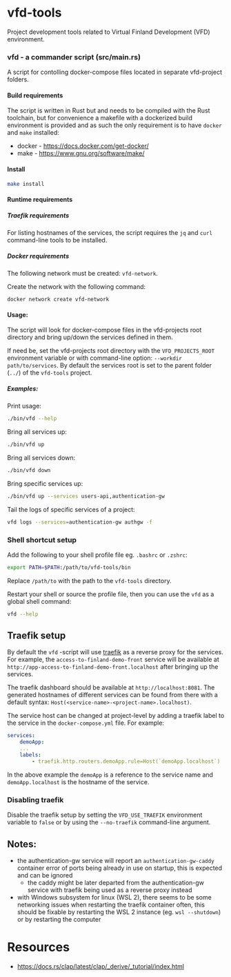 # vfd-tools

Project development tools related to Virtual Finland Development (VFD) environment.

### **vfd** - a commander script (src/main.rs)

A script for contolling docker-compose files located in separate vfd-project folders.

#### **Build requirements**

The script is written in Rust but and needs to be compiled with the Rust toolchain, but for convenience a makefile with a dockerized build environment is provided and as such the only requirement is to have `docker` and `make` installed:

- docker - https://docs.docker.com/get-docker/
- make - https://www.gnu.org/software/make/

#### **Install**

```bash
make install
```

#### **Runtime requirements**

##### Traefik requirements

For listing hostnames of the services, the script requires the `jq` and `curl` command-line tools to be installed.

##### Docker requirements

The following network must be created: `vfd-network`.

Create the network with the following command:

```
docker network create vfd-network
```

#### **Usage:**

The script will look for docker-compose files in the vfd-projects root directory and bring up/down the services defined in them.

If need be, set the vfd-projects root directory with the `VFD_PROJECTS_ROOT` environment variable or with command-line option: `--workdir path/to/services`. By default the services root is set to the parent folder (`../`) of the `vfd-tools` project.

##### **Examples:**

Print usage:

```bash
./bin/vfd --help
```

Bring all services up:

```bash
./bin/vfd up
```

Bring all services down:

```bash
./bin/vfd down
```

Bring specific services up:

```bash
./bin/vfd up --services users-api,authentication-gw
```

Tail the logs of specific services of a project:

```bash
vfd logs --services=authentication-gw authgw -f
```

### Shell shortcut setup

Add the following to your shell profile file eg. `.bashrc` or `.zshrc`:

```bash
export PATH=$PATH:/path/to/vfd-tools/bin
```

Replace `/path/to` with the path to the `vfd-tools` directory.

Restart your shell or source the profile file, then you can use the `vfd` as a global shell command:

```bash
vfd --help
```

## Traefik setup

By default the `vfd` -script will use [traefik](https://github.com/traefik/traefik) as a reverse proxy for the services. For example, the `access-to-finland-demo-front` service will be available at `http://app-access-to-finland-demo-front.localhost` after bringing up the services.

The traefik dashboard should be available at `http://localhost:8081`. The generated hostnames of different services can be found from there with a default syntax: `Host(<service-name>-<project-name>.localhost)`.

The service host can be changed at project-level by adding a traefik label to the service in the `docker-compose.yml` file. For example:

```yaml
services:
    demoApp:
    ...
    labels:
        - traefik.http.routers.demoApp.rule=Host(`demoApp.localhost`)
```

In the above example the `demoApp` is a reference to the service name and `demoApp.localhost` is the hostname of the service.

### Disabling traefik

Disable the traefik setup by setting the `VFD_USE_TRAEFIK` environment variable to `false` or by using the `--no-traefik` command-line argument.

## Notes:

- the authentication-gw service will report an `authentication-gw-caddy` container error of ports being already in use on startup, this is expected and can be ignored
  - the caddy might be later departed from the authentication-gw service with traefik being used as a reverse proxy instead
- with Windows subsystem for linux (WSL 2), there seems to be some networking issues when restarting the traefik container often, this should be fixable by restarting the WSL 2 instance (eg. `wsl --shutdown`) or by restarting the computer

# Resources

- https://docs.rs/clap/latest/clap/_derive/_tutorial/index.html

